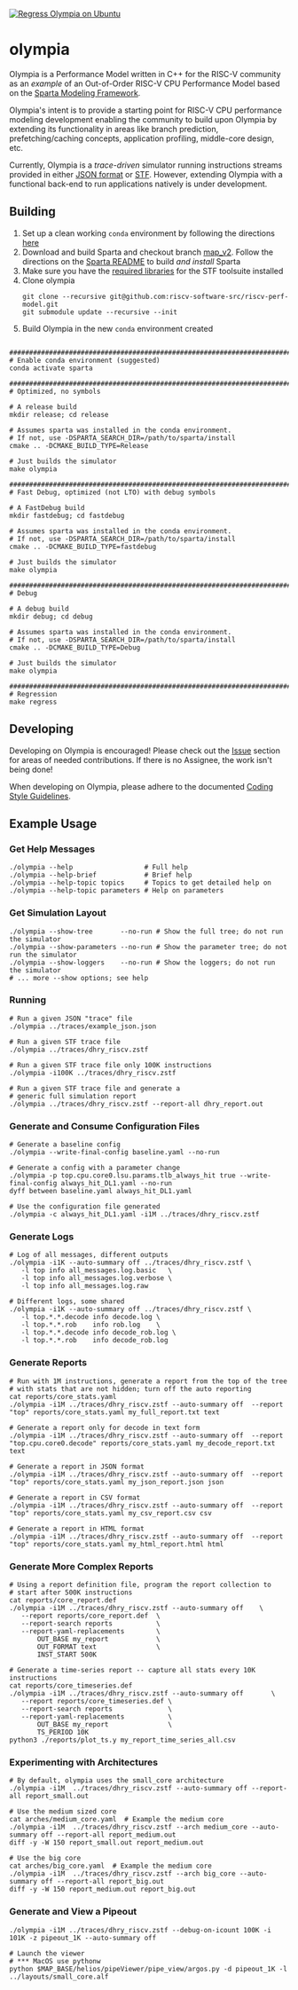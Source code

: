 [![Regress Olympia on Ubuntu](https://github.com/riscv-software-src/riscv-perf-model/actions/workflows/ubuntu-build.yml/badge.svg)](https://github.com/riscv-software-src/riscv-perf-model/actions/workflows/ubuntu-build.yml)

# olympia

Olympia is a Performance Model written in C++ for the RISC-V community as an
_example_ of an Out-of-Order RISC-V CPU Performance Model based on the
[Sparta Modeling
Framework](https://github.com/sparcians/map/tree/master/sparta).

Olympia's intent is to provide a starting point for RISC-V CPU performance modeling development
enabling the community to build upon Olympia by extending its
functionality in areas like branch prediction, prefetching/caching
concepts, application profiling, middle-core design, etc.

Currently, Olympia is a _trace-driven_ simulator running instructions
streams provided in either [JSON
format](https://github.com/riscv-software-src/riscv-perf-model/tree/master/traces#json-inputs)
or [STF](https://github.com/sparcians/stf_spec).  However, extending
Olympia with a functional back-end to run applications natively is
under development.

## Building

1. Set up a clean working `conda` environment by following the directions [here](https://github.com/riscv-software-src/riscv-perf-model/tree/master/conda)
1. Download and build Sparta and checkout branch [map_v2](https://github.com/sparcians/map/tree/map_v2).  Follow the directions on the [Sparta README](https://github.com/sparcians/map/tree/map_v2#building-map) to build _and install_ Sparta
1. Make sure you have the [required libraries](https://github.com/sparcians/stf_lib#required-packages) for the STF toolsuite installed
1. Clone olympia
   ```
   git clone --recursive git@github.com:riscv-software-src/riscv-perf-model.git
   git submodule update --recursive --init
   ```
1. Build Olympia in the new `conda` environment created

```

################################################################################
# Enable conda environment (suggested)
conda activate sparta

################################################################################
# Optimized, no symbols

# A release build
mkdir release; cd release

# Assumes sparta was installed in the conda environment.
# If not, use -DSPARTA_SEARCH_DIR=/path/to/sparta/install
cmake .. -DCMAKE_BUILD_TYPE=Release

# Just builds the simulator
make olympia

################################################################################
# Fast Debug, optimized (not LTO) with debug symbols

# A FastDebug build
mkdir fastdebug; cd fastdebug

# Assumes sparta was installed in the conda environment.
# If not, use -DSPARTA_SEARCH_DIR=/path/to/sparta/install
cmake .. -DCMAKE_BUILD_TYPE=fastdebug

# Just builds the simulator
make olympia

################################################################################
# Debug

# A debug build
mkdir debug; cd debug

# Assumes sparta was installed in the conda environment.
# If not, use -DSPARTA_SEARCH_DIR=/path/to/sparta/install
cmake .. -DCMAKE_BUILD_TYPE=Debug

# Just builds the simulator
make olympia

################################################################################
# Regression
make regress

```

## Developing

Developing on Olympia is encouraged!  Please check out the
[Issue](https://github.com/riscv-software-src/riscv-perf-model/issues)
section for areas of needed contributions.  If there is no Assignee,
the work isn't being done!

When developing on Olympia, please adhere to the documented [Coding
Style
Guidelines](https://github.com/riscv-software-src/riscv-perf-model/blob/knutel/coding_style_guidelines/CodingStyle.md).

## Example Usage

### Get Help Messages
```
./olympia --help                  # Full help
./olympia --help-brief            # Brief help
./olympia --help-topic topics     # Topics to get detailed help on
./olympia --help-topic parameters # Help on parameters
```

### Get Simulation Layout
```
./olympia --show-tree       --no-run # Show the full tree; do not run the simulator
./olympia --show-parameters --no-run # Show the parameter tree; do not run the simulator
./olympia --show-loggers    --no-run # Show the loggers; do not run the simulator
# ... more --show options; see help
```

### Running

```
# Run a given JSON "trace" file
./olympia ../traces/example_json.json

# Run a given STF trace file
./olympia ../traces/dhry_riscv.zstf

# Run a given STF trace file only 100K instructions
./olympia -i100K ../traces/dhry_riscv.zstf

# Run a given STF trace file and generate a
# generic full simulation report
./olympia ../traces/dhry_riscv.zstf --report-all dhry_report.out
```

### Generate and Consume Configuration Files

```
# Generate a baseline config
./olympia --write-final-config baseline.yaml --no-run

# Generate a config with a parameter change
./olympia -p top.cpu.core0.lsu.params.tlb_always_hit true --write-final-config always_hit_DL1.yaml --no-run
dyff between baseline.yaml always_hit_DL1.yaml

# Use the configuration file generated
./olympia -c always_hit_DL1.yaml -i1M ../traces/dhry_riscv.zstf
```

### Generate Logs
```
# Log of all messages, different outputs
./olympia -i1K --auto-summary off ../traces/dhry_riscv.zstf \
   -l top info all_messages.log.basic   \
   -l top info all_messages.log.verbose \
   -l top info all_messages.log.raw

# Different logs, some shared
./olympia -i1K --auto-summary off ../traces/dhry_riscv.zstf \
   -l top.*.*.decode info decode.log \
   -l top.*.*.rob    info rob.log    \
   -l top.*.*.decode info decode_rob.log \
   -l top.*.*.rob    info decode_rob.log
```
### Generate Reports
```
# Run with 1M instructions, generate a report from the top of the tree
# with stats that are not hidden; turn off the auto reporting
cat reports/core_stats.yaml
./olympia -i1M ../traces/dhry_riscv.zstf --auto-summary off  --report "top" reports/core_stats.yaml my_full_report.txt text

# Generate a report only for decode in text form
./olympia -i1M ../traces/dhry_riscv.zstf --auto-summary off  --report "top.cpu.core0.decode" reports/core_stats.yaml my_decode_report.txt text

# Generate a report in JSON format
./olympia -i1M ../traces/dhry_riscv.zstf --auto-summary off  --report "top" reports/core_stats.yaml my_json_report.json json

# Generate a report in CSV format
./olympia -i1M ../traces/dhry_riscv.zstf --auto-summary off  --report "top" reports/core_stats.yaml my_csv_report.csv csv

# Generate a report in HTML format
./olympia -i1M ../traces/dhry_riscv.zstf --auto-summary off  --report "top" reports/core_stats.yaml my_html_report.html html
```

### Generate More Complex Reports
```
# Using a report definition file, program the report collection to
# start after 500K instructions
cat reports/core_report.def
./olympia -i1M ../traces/dhry_riscv.zstf --auto-summary off    \
   --report reports/core_report.def  \
   --report-search reports           \
   --report-yaml-replacements        \
       OUT_BASE my_report            \
       OUT_FORMAT text               \
       INST_START 500K

# Generate a time-series report -- capture all stats every 10K instructions
cat reports/core_timeseries.def
./olympia -i1M ../traces/dhry_riscv.zstf --auto-summary off       \
   --report reports/core_timeseries.def \
   --report-search reports              \
   --report-yaml-replacements           \
       OUT_BASE my_report               \
       TS_PERIOD 10K
python3 ./reports/plot_ts.y my_report_time_series_all.csv
```

### Experimenting with Architectures
```
# By default, olympia uses the small_core architecture
./olympia -i1M  ../traces/dhry_riscv.zstf --auto-summary off --report-all report_small.out

# Use the medium sized core
cat arches/medium_core.yaml  # Example the medium core
./olympia -i1M  ../traces/dhry_riscv.zstf --arch medium_core --auto-summary off --report-all report_medium.out
diff -y -W 150 report_small.out report_medium.out

# Use the big core
cat arches/big_core.yaml  # Example the medium core
./olympia -i1M  ../traces/dhry_riscv.zstf --arch big_core --auto-summary off --report-all report_big.out
diff -y -W 150 report_medium.out report_big.out

```

### Generate and View a Pipeout
```
./olympia -i1M ../traces/dhry_riscv.zstf --debug-on-icount 100K -i 101K -z pipeout_1K --auto-summary off

# Launch the viewer
# *** MacOS use pythonw
python $MAP_BASE/helios/pipeViewer/pipe_view/argos.py -d pipeout_1K -l ../layouts/small_core.alf
```

